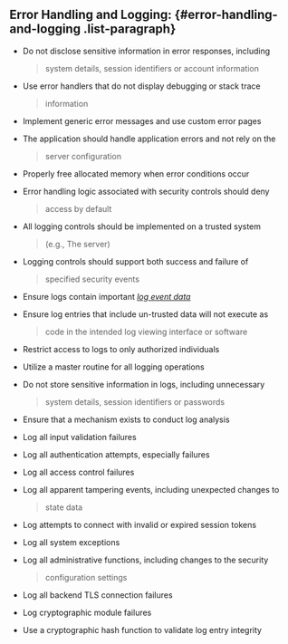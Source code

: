 ## Error Handling and Logging: {#error-handling-and-logging .list-paragraph}

-   Do not disclose sensitive information in error responses, including
    > system details, session identifiers or account information

-   Use error handlers that do not display debugging or stack trace
    > information

-   Implement generic error messages and use custom error pages

-   The application should handle application errors and not rely on the
    > server configuration

-   Properly free allocated memory when error conditions occur

-   Error handling logic associated with security controls should deny
    > access by default

-   All logging controls should be implemented on a trusted system
    > (e.g., The server)

-   Logging controls should support both success and failure of
    > specified security events

-   Ensure logs contain important [*log event data*](#Log_Event_Data)

-   Ensure log entries that include un-trusted data will not execute as
    > code in the intended log viewing interface or software

-   Restrict access to logs to only authorized individuals

-   Utilize a master routine for all logging operations

-   Do not store sensitive information in logs, including unnecessary
    > system details, session identifiers or passwords

-   Ensure that a mechanism exists to conduct log analysis

-   Log all input validation failures

-   Log all authentication attempts, especially failures

-   Log all access control failures

-   Log all apparent tampering events, including unexpected changes to
    > state data

-   Log attempts to connect with invalid or expired session tokens

-   Log all system exceptions

-   Log all administrative functions, including changes to the security
    > configuration settings

-   Log all backend TLS connection failures

-   Log cryptographic module failures

-   Use a cryptographic hash function to validate log entry integrity
